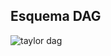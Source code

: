 ## Esquema DAG
![taylor dag](https://github.com/NicolasMack/Computacao-Paralela/assets/127933971/adcade19-7e5d-4970-9d76-facab840aab9)

